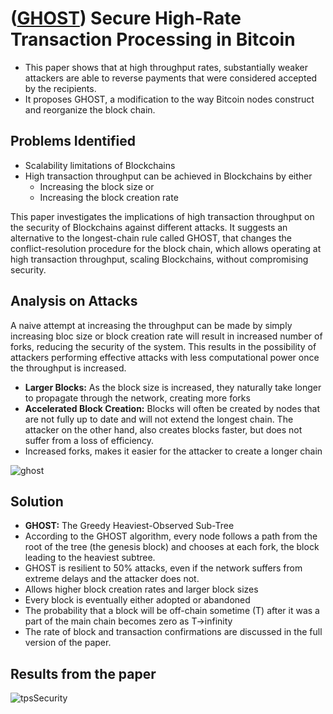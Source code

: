 # ([GHOST](https://eprint.iacr.org/2013/881.pdf)) Secure High-Rate Transaction Processing in Bitcoin

- This paper shows that at high throughput rates, substantially weaker attackers are able to reverse payments that were considered accepted by the recipients. 
- It proposes GHOST, a modification to the way Bitcoin nodes construct and reorganize the block chain.

## Problems Identified

- Scalability limitations of Blockchains
- High transaction throughput can be achieved in Blockchains by either
  - Increasing the block size or
  - Increasing the block creation rate

This paper investigates the implications of high transaction throughput on the security of Blockchains against different attacks.
It suggests an alternative to the longest-chain rule called GHOST, that changes the conflict-resolution procedure for the block 
chain, which allows operating at high transaction throughput, scaling Blockchains, without compromising security.

## Analysis on Attacks

A naive attempt at increasing the throughput can be made by simply increasing bloc size or block creation rate will result in 
increased number of forks, reducing the security of the system. This results in the possibility of attackers performing
effective attacks with less computational power once the throughput is increased.

- **Larger Blocks:** As the block size is increased, they naturally take longer to propagate through the network, creating more forks
- **Accelerated Block Creation:** Blocks will often be created by nodes that are not fully up to date and will not extend the longest 
chain. The attacker on the other hand, also creates blocks faster, but does not suffer from a loss of efficiency.
- Increased forks, makes it easier for the attacker to create a longer chain

![ghost](https://github.com/SoujanyaPonnapalli/ScalingBlockchains/blob/master/Images/GHOST/ghost.png)

## Solution

- **GHOST:** The Greedy Heaviest-Observed Sub-Tree
- According to the GHOST algorithm, every node follows a path from the root of the tree (the genesis block) and chooses at each fork, 
the block leading to the heaviest subtree.
-  GHOST is resilient to 50% attacks, even if the network suffers from extreme delays and the attacker does not.
- Allows higher block creation rates and larger block sizes
- Every block is eventually either adopted or abandoned
- The probability that a block will be off-chain sometime (T) after it was a part of the main chain becomes zero as T->infinity
- The rate of block and transaction confirmations are discussed in the full version of the paper.

## Results from the paper

![tpsSecurity](https://github.com/SoujanyaPonnapalli/ScalingBlockchains/blob/master/Images/GHOST/tpsSecurity.png)
